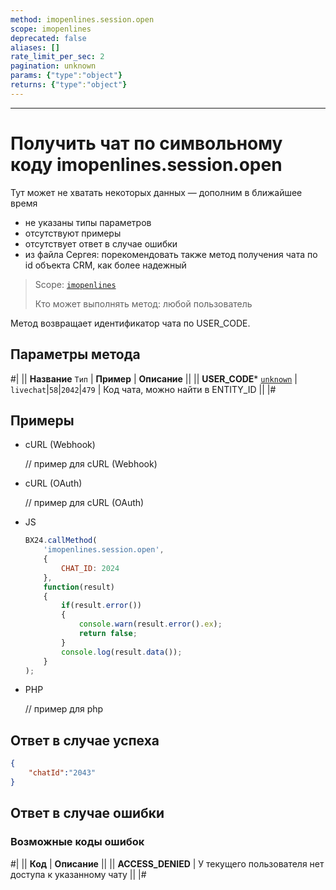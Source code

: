 ```yaml
---
method: imopenlines.session.open
scope: imopenlines
deprecated: false
aliases: []
rate_limit_per_sec: 2
pagination: unknown
params: {"type":"object"}
returns: {"type":"object"}
---
```



---

# Получить чат по символьному коду imopenlines.session.open



Тут может не хватать некоторых данных — дополним в ближайшее время







- не указаны типы параметров
- отсутствуют примеры
- отсутствует ответ в случае ошибки
- из файла Сергея: порекомендовать также метод получения чата по id объекта CRM, как более надежный





> Scope: [`imopenlines`](../../../scopes/permissions.md)
>
> Кто может выполнять метод: любой пользователь

Метод возвращает идентификатор чата по USER_CODE.

## Параметры метода



#|
|| **Название**
`Тип` | **Пример** | **Описание** ||
|| **USER_CODE***
[`unknown`](../../../data-types.md) | `livechat`\|`58`\|`2042`\|`479` | Код чата, можно найти в ENTITY_ID ||
|#

## Примеры





- cURL (Webhook)

    // пример для cURL (Webhook)

- cURL (OAuth)

    // пример для cURL (OAuth)

- JS
    
    ```js
    BX24.callMethod(
        'imopenlines.session.open',
        {
            CHAT_ID: 2024
        },
        function(result)
        {
            if(result.error())
            {
                console.warn(result.error().ex);
                return false;
            }
            console.log(result.data());
        }
    );
    ```

- PHP

    // пример для php



## Ответ в случае успеха

```json
{
    "chatId":"2043"
}
```

## Ответ в случае ошибки

### Возможные коды ошибок

#|
|| **Код** | **Описание** ||
|| **ACCESS_DENIED** | У текущего пользователя нет доступа к указанному чату ||
|#
